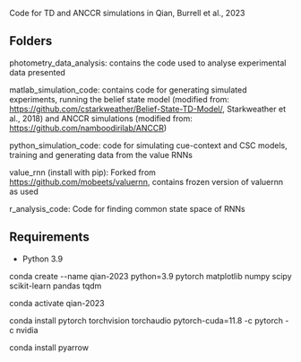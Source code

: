 Code for TD and ANCCR simulations in Qian, Burrell et al., 2023

## Folders

photometry_data_analysis: contains the code used to analyse experimental data presented

matlab_simulation_code: contains code for generating simulated experiments, running the belief state model (modified from: https://github.com/cstarkweather/Belief-State-TD-Model/, Starkweather et al., 2018) and ANCCR simulations (modified from: https://github.com/namboodirilab/ANCCR)

python_simulation_code: code for simulating cue-context and CSC models, training and generating data from the value RNNs

value_rnn (install with pip): Forked from https://github.com/mobeets/valuernn, contains frozen version of valuernn as used

r_analysis_code: Code for finding common state space of RNNs



## Requirements
- Python 3.9

conda create --name qian-2023 python=3.9 pytorch matplotlib numpy scipy scikit-learn pandas tqdm

conda activate qian-2023

conda install pytorch torchvision torchaudio pytorch-cuda=11.8 -c pytorch -c nvidia

conda install pyarrow

